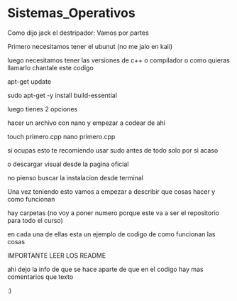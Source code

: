# Sistemas_Operativos
Como dijo jack el destripador:
Vamos por partes

Primero necesitamos tener el ubunut (no me jalo en kali)

luego necesitamos tener las versiones de c++ o compilador o como quieras llamarlo
chantale este codigo


apt-get  update

sudo apt-get -y install build-essential

luego tienes 2 opciones

hacer un archivo con nano y empezar a codear de ahi

touch primero.cpp
nano primero.cpp

si ocupas esto te recomiendo usar sudo antes de todo
solo por si acaso

o descargar visual desde la pagina oficial

no pienso buscar la instalacion desde terminal 

Una vez teniendo esto vamos a empezar a describir que cosas hacer y como funcionan

hay carpetas (no voy a poner numero porque este va a ser el repositorio para todo el curso)

en cada una de ellas esta un ejemplo de codigo de como funcionan las cosas

IMPORTANTE LEER LOS README 

 ahi dejo la info de que se hace
 aparte de que en el codigo hay mas comentarios que texto
 
 :)
